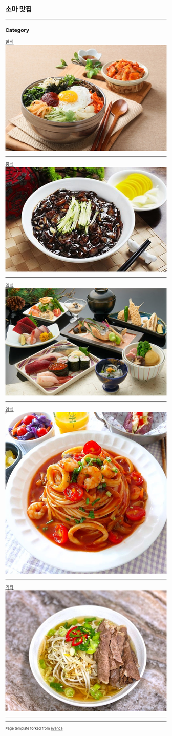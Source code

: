 ## 소마 맛집

---

### Category

[한식](/korean/korean.md)
<img src="images/korean.jpg?raw=true"/>

---
[중식](/chinese/chinese.md)
<img src="images/chinese.jpg?raw=true"/>

---
[일식](/japanese/japanese.md)
<img src="images/japanese.jpg?raw=true"/>

---
[양식](/western/western.md)
<img src="images/western.jpg?raw=true"/>

---
[기타](/etc/etc.md)
<img src="images/etc.jpg?raw=true"/>

---


---
<p style="font-size:11px">Page template forked from <a href="https://github.com/evanca/quick-portfolio">evanca</a></p>
<!-- Remove above link if you don't want to attibute -->

